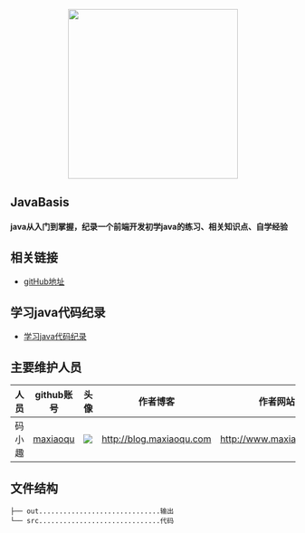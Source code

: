 <p align="center">
    <a href="http://www.maxiaoqu.com/">
        <img width="300" src="http://www.maxiaoqu.com/maxiaoqu.png">
    </a>
</p>

<h2>
    JavaBasis
    <h4>java从入门到掌握，纪录一个前端开发初学java的练习、相关知识点、自学经验</h4>
</h2>

## 相关链接
- [gitHub地址](https://github.com/maxiaoqu/JavaBasis)

## 学习java代码纪录
- [学习java代码纪录](./com/maxiaoquJavaBasis/)


## 主要维护人员
|人员|github账号|头像|作者博客|作者网站|联系邮箱|
|---|---|---|---|---|---|
|码小趣|[maxiaoqu](https://github.com/maxiaoqu) |  ![](https://avatars1.githubusercontent.com/u/25891598?s=60&v=4)|http://blog.maxiaoqu.com|http://www.maxiaoqu.com|maxiaoqu@gmail.com


## 文件结构
```shell
├── out..............................输出
└── src..............................代码
```